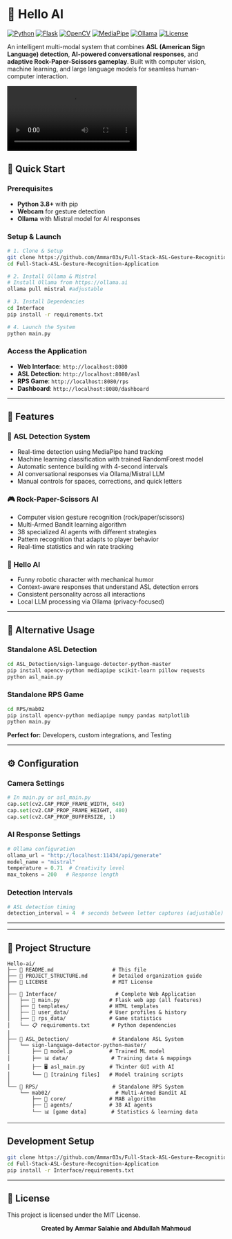 # 🤖 Hello AI

[![Python](https://img.shields.io/badge/Python-3.8+-blue.svg)](https://python.org)
[![Flask](https://img.shields.io/badge/Flask-2.0+-green.svg)](https://flask.palletsprojects.com/)
[![OpenCV](https://img.shields.io/badge/OpenCV-4.0+-red.svg)](https://opencv.org/)
[![MediaPipe](https://img.shields.io/badge/MediaPipe-Latest-orange.svg)](https://mediapipe.dev/)
[![Ollama](https://img.shields.io/badge/Ollama-Mistral-purple.svg)](https://ollama.ai/)
[![License](https://img.shields.io/badge/License-MIT-yellow.svg)](LICENSE)

An intelligent multi-modal system that combines **ASL (American Sign Language) detection**, **AI-powered conversational responses**, and **adaptive Rock-Paper-Scissors gameplay**. Built with computer vision, machine learning, and large language models for seamless human-computer interaction.

![Hello AI Demo](Demo.mp4)

## 🚀 **Quick Start**

### Prerequisites
- **Python 3.8+** with pip
- **Webcam** for gesture detection
- **Ollama** with Mistral model for AI responses

### Setup & Launch
```bash
# 1. Clone & Setup
git clone https://github.com/Ammar03s/Full-Stack-ASL-Gesture-Recognition-Application.git
cd Full-Stack-ASL-Gesture-Recognition-Application

# 2. Install Ollama & Mistral
# Install Ollama from https://ollama.ai
ollama pull mistral #adjustable

# 3. Install Dependencies
cd Interface
pip install -r requirements.txt

# 4. Launch the System
python main.py
```

### Access the Application
- **Web Interface**: `http://localhost:8080`
- **ASL Detection**: `http://localhost:8080/asl`
- **RPS Game**: `http://localhost:8080/rps`
- **Dashboard**: `http://localhost:8080/dashboard`

---

## 🎯 **Features**

### 🤟 **ASL Detection System**
- Real-time detection using MediaPipe hand tracking
- Machine learning classification with trained RandomForest model
- Automatic sentence building with 4-second intervals
- AI conversational responses via Ollama/Mistral LLM
- Manual controls for spaces, corrections, and quick letters

### 🎮 **Rock-Paper-Scissors AI**
- Computer vision gesture recognition (rock/paper/scissors)
- Multi-Armed Bandit learning algorithm
- 38 specialized AI agents with different strategies
- Pattern recognition that adapts to player behavior
- Real-time statistics and win rate tracking

### 🤖 **Hello AI**
- Funny robotic character with mechanical humor
- Context-aware responses that understand ASL detection errors
- Consistent personality across all interactions
- Local LLM processing via Ollama (privacy-focused)

---

## 🔧 **Alternative Usage**

### Standalone ASL Detection
```bash
cd ASL_Detection/sign-language-detector-python-master
pip install opencv-python mediapipe scikit-learn pillow requests
python asl_main.py
```

### Standalone RPS Game
```bash
cd RPS/mab02
pip install opencv-python mediapipe numpy pandas matplotlib
python main.py
```

**Perfect for:** Developers, custom integrations, and Testing

---

## ⚙️ **Configuration**

### Camera Settings
```python
# In main.py or asl_main.py
cap.set(cv2.CAP_PROP_FRAME_WIDTH, 640)
cap.set(cv2.CAP_PROP_FRAME_HEIGHT, 480)
cap.set(cv2.CAP_PROP_BUFFERSIZE, 1)
```

### AI Response Settings
```python
# Ollama configuration
ollama_url = "http://localhost:11434/api/generate"
model_name = "mistral"
temperature = 0.71  # Creativity level
max_tokens = 200   # Response length
```

### Detection Intervals
```python
# ASL detection timing
detection_interval = 4  # seconds between letter captures (adjustable)
```

---


---

## 📁 **Project Structure**

```
Hello-ai/
├── 📖 README.md                   # This file
├── 📖 PROJECT_STRUCTURE.md        # Detailed organization guide
├── 📄 LICENSE                     # MIT License
│
├── 🎯 Interface/                   # Complete Web Application
│   ├── 🐍 main.py                # Flask web app (all features)
│   ├── 📁 templates/             # HTML templates
│   ├── 👤 user_data/             # User profiles & history
│   ├── 🎲 rps_data/              # Game statistics
│   └── 📋 requirements.txt       # Python dependencies
│
├── 🤖 ASL_Detection/              # Standalone ASL System
│   └── sign-language-detector-python-master/
│       ├── 🧠 model.p            # Trained ML model
│       ├── 📊 data/              # Training data & mappings
│       ├── 🖥️ asl_main.py        # Tkinter GUI with AI
│       └── 📁 [training files]   # Model training scripts
│
└── 🎲 RPS/                        # Standalone RPS System
    └── mab02/                     # Multi-Armed Bandit AI
        ├── 🧠 core/              # MAB algorithm
        ├── 🤖 agents/            # 38 AI agents
        └── 📊 [game data]        # Statistics & learning data
```

---



## Development Setup
```bash
git clone https://github.com/Ammar03s/Full-Stack-ASL-Gesture-Recognition-Application.git
cd Full-Stack-ASL-Gesture-Recognition-Application
pip install -r Interface/requirements.txt
```

---

## 📄 **License**

This project is licensed under the MIT License.


<div align="center">

**Created by Ammar Salahie and Abdullah Mahmoud**

</div> 
